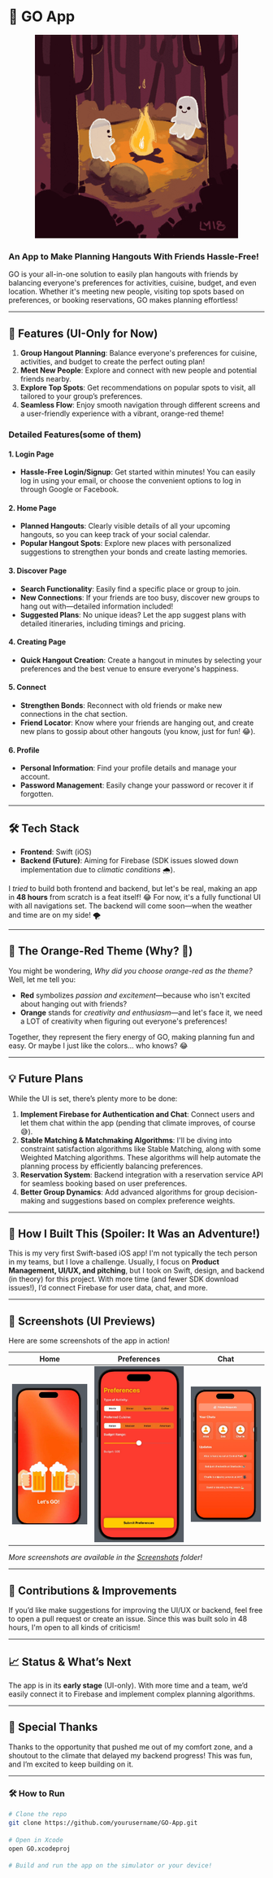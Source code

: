 # 🚀 GO App

<p align="center">
  <img src="https://github.com/SrikarVamsi/GO/blob/main/gif/giphy.gif" alt="App Demo" width="400">
</p>

### **An App to Make Planning Hangouts With Friends Hassle-Free!**

GO is your all-in-one solution to easily plan hangouts with friends by balancing everyone's preferences for activities, cuisine, budget, and even location. Whether it's meeting new people, visiting top spots based on preferences, or booking reservations, GO makes planning effortless!

---

## 🌟 Features (UI-Only for Now)

1. **Group Hangout Planning**: Balance everyone's preferences for cuisine, activities, and budget to create the perfect outing plan!
2. **Meet New People**: Explore and connect with new people and potential friends nearby.
3. **Explore Top Spots**: Get recommendations on popular spots to visit, all tailored to your group’s preferences.
4. **Seamless Flow**: Enjoy smooth navigation through different screens and a user-friendly experience with a vibrant, orange-red theme!

### Detailed Features(some of them)

#### 1. **Login Page**
- **Hassle-Free Login/Signup**: Get started within minutes! You can easily log in using your email, or choose the convenient options to log in through Google or Facebook.

#### 2. **Home Page**
- **Planned Hangouts**: Clearly visible details of all your upcoming hangouts, so you can keep track of your social calendar.
- **Popular Hangout Spots**: Explore new places with personalized suggestions to strengthen your bonds and create lasting memories.

#### 3. **Discover Page**
- **Search Functionality**: Easily find a specific place or group to join.
- **New Connections**: If your friends are too busy, discover new groups to hang out with—detailed information included!
- **Suggested Plans**: No unique ideas? Let the app suggest plans with detailed itineraries, including timings and pricing.

#### 4. **Creating Page**
- **Quick Hangout Creation**: Create a hangout in minutes by selecting your preferences and the best venue to ensure everyone's happiness.

#### 5. **Connect**
- **Strengthen Bonds**: Reconnect with old friends or make new connections in the chat section.
- **Friend Locator**: Know where your friends are hanging out, and create new plans to gossip about other hangouts (you know, just for fun! 😂).

#### 6. **Profile**
- **Personal Information**: Find your profile details and manage your account.
- **Password Management**: Easily change your password or recover it if forgotten.

---

## 🛠 Tech Stack
- **Frontend**: Swift (iOS)
- **Backend (Future)**: Aiming for Firebase (SDK issues slowed down implementation due to *climatic conditions* 🌧️).

I *tried* to build both frontend and backend, but let's be real, making an app in **48 hours** from scratch is a feat itself! 😂 For now, it's a fully functional UI with all navigations set. The backend will come soon—when the weather and time are on my side! 🌪️

---

## 🎨 The Orange-Red Theme (Why? 🤔)

You might be wondering, *Why did you choose orange-red as the theme?* Well, let me tell you:

- **Red** symbolizes *passion and excitement*—because who isn't excited about hanging out with friends?
- **Orange** stands for *creativity and enthusiasm*—and let's face it, we need a LOT of creativity when figuring out everyone's preferences!

Together, they represent the fiery energy of GO, making planning fun and easy. Or maybe I just like the colors… who knows? 😂

---

## 💡 Future Plans

While the UI is set, there’s plenty more to be done:
1. **Implement Firebase for Authentication and Chat**: Connect users and let them chat within the app (pending that climate improves, of course 😅).
2. **Stable Matching & Matchmaking Algorithms**: I'll be diving into constraint satisfaction algorithms like Stable Matching, along with some Weighted Matching algorithms. These algorithms will help automate the planning process by efficiently balancing preferences.
3. **Reservation System**: Backend integration with a reservation service API for seamless booking based on user preferences.
4. **Better Group Dynamics**: Add advanced algorithms for group decision-making and suggestions based on complex preference weights.

---

## 🚀 How I Built This (Spoiler: It Was an Adventure!)

This is my very first Swift-based iOS app! I'm not typically the tech person in my teams, but I love a challenge. Usually, I focus on **Product Management, UI/UX, and pitching**, but I took on Swift, design, and backend (in theory) for this project. With more time (and fewer SDK download issues!), I’d connect Firebase for user data, chat, and more.

---

## 📸 Screenshots (UI Previews)

Here are some screenshots of the app in action!

| Home | Preferences | Chat |
|------|-------------|------|
| ![Home](https://github.com/SrikarVamsi/GO/blob/main/Screenshots/landingpage.jpeg) | ![Preferences](https://github.com/SrikarVamsi/GO/blob/main/Screenshots/userPreferences%3AnewHangout.jpeg) | ![Chat](https://github.com/SrikarVamsi/GO/blob/main/Screenshots/chat%20and%20updates.jpeg) |

*More screenshots are available in the [Screenshots](screenshots) folder!*

---

## 🤝 Contributions & Improvements
If you’d like make suggestions for improving the UI/UX or backend, feel free to open a pull request or create an issue. Since this was built solo in 48 hours, I'm open to all kinds of criticism!

---

## 📈 Status & What’s Next
The app is in its **early stage** (UI-only). With more time and a team, we’d easily connect it to Firebase and implement complex planning algorithms.


---

## 🎉 Special Thanks
Thanks to the opportunity that pushed me out of my comfort zone, and a shoutout to the climate that delayed my backend progress! This was fun, and I’m excited to keep building on it.

---

### 🛠 How to Run
```bash
# Clone the repo
git clone https://github.com/yourusername/GO-App.git

# Open in Xcode
open GO.xcodeproj

# Build and run the app on the simulator or your device!
